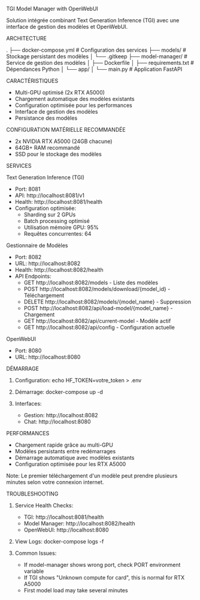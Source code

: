 TGI Model Manager with OpenWebUI

Solution intégrée combinant Text Generation Inference (TGI) avec une interface de gestion des modèles et OpenWebUI.

ARCHITECTURE

.
├── docker-compose.yml      # Configuration des services
├── models/                 # Stockage persistant des modèles
│   └── .gitkeep
├── model-manager/         # Service de gestion des modèles
│   ├── Dockerfile
│   ├── requirements.txt   # Dépendances Python
│   └── app/
│       └── main.py       # Application FastAPI

CARACTÉRISTIQUES

- Multi-GPU optimisé (2x RTX A5000)
- Chargement automatique des modèles existants
- Configuration optimisée pour les performances
- Interface de gestion des modèles
- Persistance des modèles

CONFIGURATION MATÉRIELLE RECOMMANDÉE
- 2x NVIDIA RTX A5000 (24GB chacune)
- 64GB+ RAM recommandé
- SSD pour le stockage des modèles

SERVICES

Text Generation Inference (TGI)
- Port: 8081 
- API: http://localhost:8081/v1
- Health: http://localhost:8081/health
- Configuration optimisée:
  * Sharding sur 2 GPUs
  * Batch processing optimisé
  * Utilisation mémoire GPU: 95%
  * Requêtes concurrentes: 64

Gestionnaire de Modèles
- Port: 8082
- URL: http://localhost:8082
- Health: http://localhost:8082/health
- API Endpoints:
  * GET http://localhost:8082/models - Liste des modèles
  * POST http://localhost:8082/models/download/{model_id} - Téléchargement
  * DELETE http://localhost:8082/models/{model_name} - Suppression
  * POST http://localhost:8082/api/load-model/{model_name} - Chargement
  * GET http://localhost:8082/api/current-model - Modèle actif
  * GET http://localhost:8082/api/config - Configuration actuelle

OpenWebUI
- Port: 8080
- URL: http://localhost:8080

DÉMARRAGE

1. Configuration:
   echo HF_TOKEN=votre_token > .env

2. Démarrage:
   docker-compose up -d

3. Interfaces:
   - Gestion: http://localhost:8082
   - Chat: http://localhost:8080

PERFORMANCES

- Chargement rapide grâce au multi-GPU
- Modèles persistants entre redémarrages
- Démarrage automatique avec modèles existants
- Configuration optimisée pour les RTX A5000

Note: Le premier téléchargement d'un modèle peut prendre plusieurs minutes selon votre connexion internet.

TROUBLESHOOTING

1. Service Health Checks:
   - TGI: http://localhost:8081/health
   - Model Manager: http://localhost:8082/health
   - OpenWebUI: http://localhost:8080

2. View Logs:
   docker-compose logs -f

3. Common Issues:
   - If model-manager shows wrong port, check PORT environment variable
   - If TGI shows "Unknown compute for card", this is normal for RTX A5000
   - First model load may take several minutes